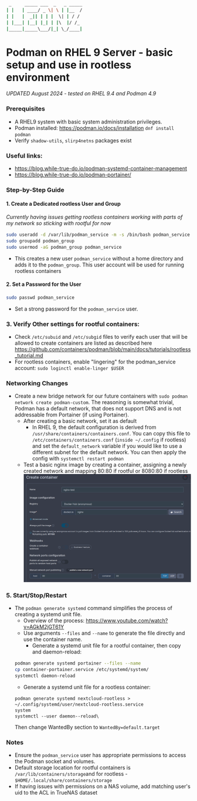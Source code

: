 ```sh
 _     _____ ___  _   _ _____
| |   | ____/ _ \| \ | |__  /
| |   |  _|| | | |  \| | / / 
| |___| |__| |_| | |\  |/ /_ 
|_____|_____\___/|_| \_/____|
```

# Podman on RHEL 9 Server - basic setup and use in rootless environment

*UPDATED August 2024 - tested on RHEL 9.4 and Podman 4.9*

### Prerequisites
* A RHEL9 system with basic system administration privileges.
* Podman installed: 
	https://podman.io/docs/installation
	`dnf install podman`
* Verify `shadow-utils`, `slirp4netns` packages exist

### Useful links:  
- https://blog.while-true-do.io/podman-systemd-container-management
- https://blog.while-true-do.io/podman-portainer/

### Step-by-Step Guide

#### 1. Create a Dedicated rootless User and Group  
*Currently having issues getting rootless containers working with parts of my network so sticking with rootful for now*
```bash
sudo useradd -d /var/lib/podman_service -m -s /bin/bash podman_service
sudo groupadd podman_group
sudo usermod -aG podman_group podman_service
```
* This creates a new user `podman_service` without a home directory and adds it to the `podman_group`. This user account will be used for running rootless containers

#### 2. Set a Password for the User
```bash
sudo passwd podman_service
```
* Set a strong password for the `podman_service` user.

### 3. Verify Other settings for rootful containers:
- Check `/etc/subuid` and `/etc/subgid` files to verify each user that will be allowed to create containers are listed as described here https://github.com/containers/podman/blob/main/docs/tutorials/rootless_tutorial.md
- For rootless containers, enable "lingering" for the podman_service account: `sudo loginctl enable-linger $USER`

### Networking Changes

* Create a new bridge network for our future containers with `sudo podman network create podman-custom`. The reasoning is somewhat trivial, Podman has a default network, that does not support DNS and is not addressable from Portainer (if using Portainer). 
	- After creating a basic network, set it as default
		+ In RHEL 9, the default configuration is derived from `/usr/share/containers/containers.conf`. You can copy this file to `/etc/containers/containers.conf` (`inside ~/.config` if rootless) and set the `default_network` variable if you would like to use a different subnet for the default network. You can then apply the config with `systemctl restart podman`
	- Test a basic nginx image by creating a container, assigning a newly created network and mapping 80:80 if rootful or 8080:80 if rootless
![IMG](https://github.com/leonzwrx/homelab-wiki/blob/main/install_guides/portainer_test.png?raw=true)

### 5. Start/Stop/Restart
* The `podman generate systemd` command simplifies the process of creating a systemd unit file.
	- Overview of the process: https://www.youtube.com/watch?v=AGkM2jGT61Y
	- Use arguments `--files` and `--name` to generate the file directly and use the container name.
		- Generate a systemd unit file for a rootful container, then copy and daemon-reload: 
	```bash
	podman generate systemd portainer --files --name
	cp container-portainer.service /etc/systemd/system/
	systemctl daemon-reload
	```
	- Generate a systemd unit file for a rootless container:
	```
	podman generate systemd nextcloud-rootless > ~/.config/systemd/user/nextcloud-rootless.service
	system
	systemctl --user daemon--reload\
	```
	Then change WantedBy section to `WantedBy=default.target`
	
### Notes

* Ensure the `podman_service` user has appropriate permissions to access the Podman socket and volumes.
* Default storage location for rootful containers is `/var/lib/containers/storage`and for rootless - `$HOME/.local/share/containers/storage`
* If having issues with permissions on a NAS volume, add matching user's uid to the ACL in TrueNAS dataset